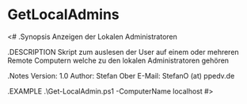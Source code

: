 # GetLocalAdmins

<#
.Synopsis
   Anzeigen der Lokalen Administratoren
   
.DESCRIPTION
   Skript zum auslesen der User auf einem oder mehreren Remote Computern welche zu den lokalen Administratoren gehören
   
.Notes
    Version: 1.0
    Author:  Stefan Ober
    E-Mail:  StefanO (at) ppedv.de
    
.EXAMPLE
   .\Get-LocalAdmin.ps1 -ComputerName localhost
#>
